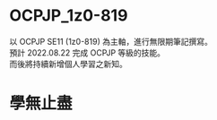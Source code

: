 # OCPJP_1z0-819
以 OCPJP SE11 (1z0-819) 為主軸，進行無限期筆記撰寫。<br>
預計 2022.08.22 完成 OCPJP 等級的技能。<br>
而後將持續新增個人學習之新知。<br>
<h1> 學無止盡
